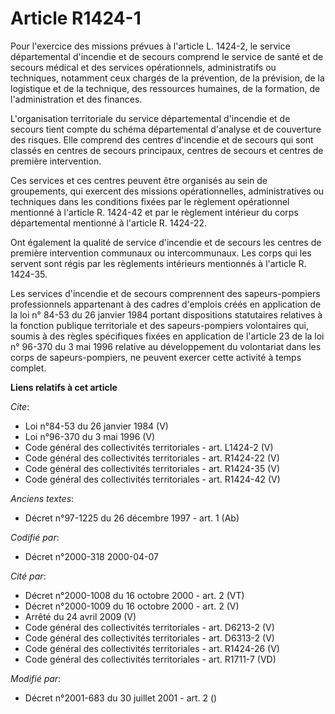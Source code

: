 # Article R1424-1

Pour l'exercice des missions prévues à l'article L. 1424-2, le service départemental d'incendie et de secours comprend le
service de santé et de secours médical et des services opérationnels, administratifs ou techniques, notamment ceux chargés de
la prévention, de la prévision, de la logistique et de la technique, des ressources humaines, de la formation, de
l'administration et des finances.

L'organisation territoriale du service départemental d'incendie et de secours tient compte du schéma départemental d'analyse
et de couverture des risques. Elle comprend des centres d'incendie et de secours qui sont classés en centres de secours
principaux, centres de secours et centres de première intervention. 

Ces services et ces centres peuvent être organisés au sein de groupements, qui exercent des missions opérationnelles,
administratives ou techniques dans les conditions fixées par le règlement opérationnel mentionné à l'article R. 1424-42 et
par le règlement intérieur du corps départemental mentionné à l'article R. 1424-22. 

Ont également la qualité de service d'incendie et de secours les centres de première intervention communaux ou
intercommunaux. Les corps qui les servent sont régis par les règlements intérieurs mentionnés à l'article R. 1424-35. 

Les services d'incendie et de secours comprennent des sapeurs-pompiers professionnels appartenant à des cadres d'emplois
créés en application de la loi n° 84-53 du 26 janvier 1984 portant dispositions statutaires relatives à la fonction publique
territoriale et des sapeurs-pompiers volontaires qui, soumis à des règles spécifiques fixées en application de l'article 23
de la loi n° 96-370 du 3 mai 1996 relative au développement du volontariat dans les corps de sapeurs-pompiers, ne peuvent
exercer cette activité à temps complet.

**Liens relatifs à cet article**

_Cite_:

  - Loi n°84-53 du 26 janvier 1984 (V)
  - Loi n°96-370 du 3 mai 1996 (V)
  - Code général des collectivités territoriales - art. L1424-2 (V)
  - Code général des collectivités territoriales - art. R1424-22 (V)
  - Code général des collectivités territoriales - art. R1424-35 (V)
  - Code général des collectivités territoriales - art. R1424-42 (V)

_Anciens textes_:

  - Décret n°97-1225 du 26 décembre 1997 - art. 1 (Ab)

_Codifié par_:

  - Décret n°2000-318 2000-04-07

_Cité par_:

  - Décret n°2000-1008 du 16 octobre 2000 - art. 2 (VT)
  - Décret n°2000-1009 du 16 octobre 2000 - art. 2 (V)
  - Arrêté du 24 avril 2009 (V)
  - Code général des collectivités territoriales - art. D6213-2 (V)
  - Code général des collectivités territoriales - art. D6313-2 (V)
  - Code général des collectivités territoriales - art. R1424-26 (V)
  - Code général des collectivités territoriales - art. R1711-7 (VD)

_Modifié par_:

  - Décret n°2001-683 du 30 juillet 2001 - art. 2 ()
